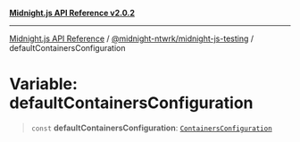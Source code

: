[**Midnight.js API Reference v2.0.2**](../../../README.md)

***

[Midnight.js API Reference](../../../packages.md) / [@midnight-ntwrk/midnight-js-testing](../README.md) / defaultContainersConfiguration

# Variable: defaultContainersConfiguration

> `const` **defaultContainersConfiguration**: [`ContainersConfiguration`](../interfaces/ContainersConfiguration.md)
